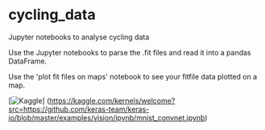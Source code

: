 # cycling_data
Jupyter notebooks to analyse cycling data

Use the Jupyter notebooks to parse the .fit files and read it into a pandas DataFrame. 

Use the 'plot fit files on maps' notebook to see your fitfile data plotted on a map.


 [![Kaggle](https://kaggle.com/static/images/open-in-kaggle.svg)] (https://kaggle.com/kernels/welcome?src=https://github.com/keras-team/keras-io/blob/master/examples/vision/ipynb/mnist_convnet.ipynb)
